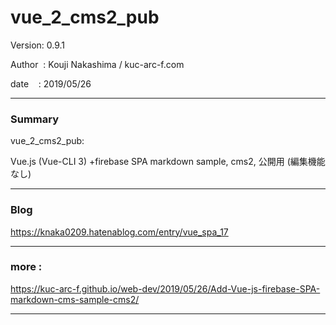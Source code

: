 # vue_2_cms2_pub

 Version: 0.9.1

 Author  : Kouji Nakashima / kuc-arc-f.com

 date    : 2019/05/26

***
### Summary

vue_2_cms2_pub:

Vue.js (Vue-CLI 3) +firebase SPA markdown sample, cms2, 公開用 (編集機能なし)

***
### Blog

https://knaka0209.hatenablog.com/entry/vue_spa_17

***
### more :

https://kuc-arc-f.github.io/web-dev/2019/05/26/Add-Vue-js-firebase-SPA-markdown-cms-sample-cms2/

***

